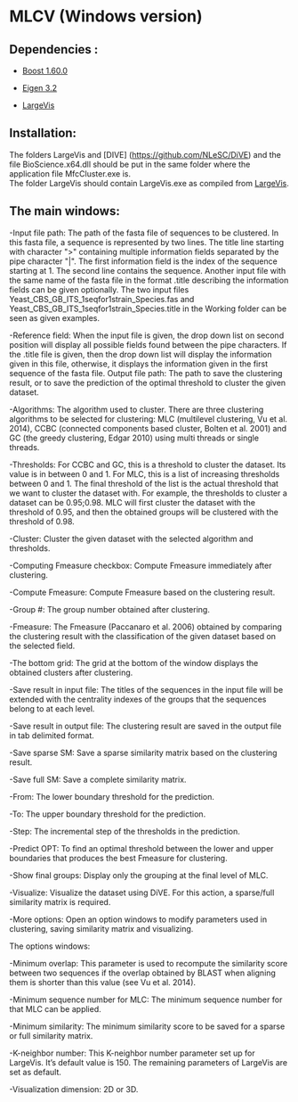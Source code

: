 # MLCV (Windows version)


## Dependencies : 

- [Boost 1.60.0](http://www.boost.org/users/history/version_1_60_0.html)

- [Eigen 3.2](http://eigen.tuxfamily.org/dox-3.2/)

- [LargeVis](https://github.com/lferry007/LargeVis) 

## Installation:

The folders LargeVis and [DIVE] (https://github.com/NLeSC/DiVE) and the file BioScience.x64.dll should be put in the same folder where the application file MfcCluster.exe is.	
The folder LargeVis should contain LargeVis.exe as compiled from [LargeVis](https://github.com/lferry007/LargeVis). 

## The main windows:

-Input file path: The path of the fasta file of sequences to be clustered. In this fasta file, a sequence is represented by two lines. The title line starting with character ">" containing multiple information fields separated by the pipe character "|". The first information field is the index of the sequence starting at 1. The second line contains the sequence. Another input file with the same name of the fasta file in the format .title describing the information fields can be given optionally. The two input files Yeast_CBS_GB_ITS_1seqfor1strain_Species.fas and Yeast_CBS_GB_ITS_1seqfor1strain_Species.title in the Working folder can be seen as given examples.

-Reference field: When the input file is given, the drop down list on second position will display all possible fields found between the pipe characters. If the .title file is given, then the drop down list will display the information given in this file, otherwise, it displays the information given in the first sequence of the fasta file.
Output file path: The path to save the clustering result, or to save the prediction of the optimal threshold to cluster the given dataset.

-Algorithms: The algorithm used to cluster. There are three clustering algorithms to be selected for clustering: MLC (multilevel clustering, Vu et al. 2014), CCBC (connected components based cluster, Bolten et al. 2001) and GC (the greedy clustering, Edgar 2010) using multi threads or single threads.

-Thresholds: For CCBC and GC, this is a threshold to cluster the dataset. Its value is in between 0 and 1. For MLC, this is a list of increasing thresholds between 0 and 1. The final threshold of the list is the actual threshold that we want to cluster the dataset with. For example, the thresholds to cluster a dataset can be 0.95;0.98. MLC will first cluster the dataset with the threshold of 0.95, and then the obtained groups will be clustered with the threshold of 0.98.

-Cluster: Cluster the given dataset with the selected algorithm and thresholds. 

-Computing Fmeasure checkbox: Compute Fmeasure  immediately after clustering.

-Compute Fmeasure: Compute Fmeasure based on the clustering result.

-Group #: The group number obtained after clustering.

-Fmeasure: The Fmeasure (Paccanaro et al. 2006) obtained by comparing the clustering result with the classification of the given dataset based on the selected field.

-The bottom grid: The grid at the bottom of the window displays the obtained clusters after clustering.

-Save result in input file: The titles of the sequences in the input file will be extended with the centrality indexes of the groups that the sequences belong to at each level.

-Save result in output file: The clustering result are saved in the output file in tab delimited format.

-Save sparse SM: Save a sparse similarity matrix based on the clustering result.

-Save full SM: Save a complete similarity matrix.

-From: The lower boundary threshold for the prediction. 

-To: The upper boundary threshold for the prediction.

-Step: The incremental step of the thresholds in the prediction.

-Predict OPT: To find an optimal threshold between the lower and upper boundaries that produces the best Fmeasure for clustering.

-Show final groups: Display only the grouping at the final level of MLC.

-Visualize: Visualize the dataset using DiVE. For this action, a sparse/full similarity matrix is required.

-More options: Open an option windows to modify parameters used in clustering, saving similarity matrix and visualizing.

The options windows:

-Minimum overlap: This parameter is used to recompute the similarity score between two sequences if the overlap obtained by BLAST when aligning them is shorter than this value (see Vu et al. 2014).

-Minimum sequence number for MLC: The minimum sequence number for that MLC can be applied.

-Minimum similarity: The minimum similarity score to be saved for a sparse or full similarity matrix. 

-K-neighbor number: This K-neighbor number parameter set up for LargeVis. It’s default value is 150. The remaining parameters of LargeVis are set as default.

-Visualization dimension: 2D or 3D.




